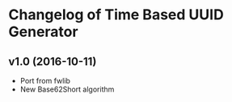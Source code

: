 # Changelog of Time Based UUID Generator



## v1.0 (2016-10-11)

- Port from fwlib
- New Base62Short algorithm
